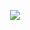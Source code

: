 <p align="center">
  <img src="https://capsule-render.vercel.app/api?type=waving&height=180&color=timeGradient&text=Namaste%20Everyone!&section=header&reversal=false&textBg=false&fontAlign=40&animation=twinkling&fontSize=70"/>
</p>
